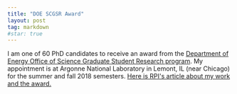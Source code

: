 ```yaml
---
title: "DOE SCGSR Award"
layout: post
tag: markdown
#star: true
---
```


I am one of 60 PhD candidates to receive an award from the [Department of Energy Office of Science Graduate Student Research program](https://science.energy.gov/wdts/scgsr/).
My appointment is at Argonne National Laboratory in Lemont, IL (near Chicago) for the summer and fall 2018 semesters.
[Here is RPI's article about my work and the award.](https://news.rpi.edu/content/2018/04/13/better-tools-supercomputer-research)
